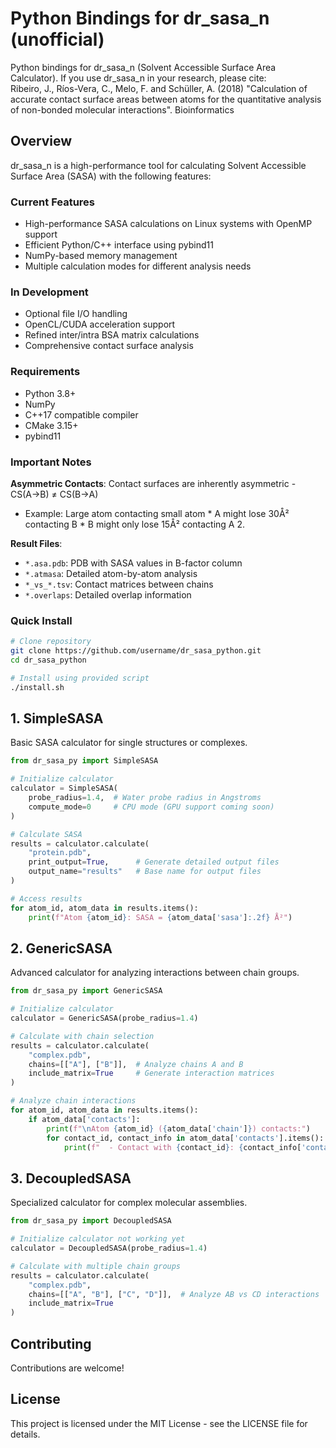 # Python Bindings for dr_sasa_n (unofficial)

Python bindings for dr_sasa_n (Solvent Accessible Surface Area Calculator). If you use dr_sasa_n in your research, please cite:  
Ribeiro, J., Ríos-Vera, C., Melo, F. and Schüller, A. (2018) "Calculation of accurate contact surface areas between atoms for the quantitative analysis of non-bonded molecular interactions". Bioinformatics

## Overview

dr_sasa_n is a high-performance tool for calculating Solvent Accessible Surface Area (SASA) with the following features:

### Current Features
- High-performance SASA calculations on Linux systems with OpenMP support
- Efficient Python/C++ interface using pybind11
- NumPy-based memory management
- Multiple calculation modes for different analysis needs

### In Development
- Optional file I/O handling
- OpenCL/CUDA acceleration support
- Refined inter/intra BSA matrix calculations
- Comprehensive contact surface analysis

### Requirements
- Python 3.8+
- NumPy
- C++17 compatible compiler
- CMake 3.15+
- pybind11

### Important Notes



 **Asymmetric Contacts**: Contact surfaces are inherently asymmetric - CS(A→B) ≠ CS(B→A) 
 - Example: Large atom contacting small atom * A might lose 30Å² contacting B * B might only lose 15Å² contacting A 2. 
 
 **Result Files**: 
 - `*.asa.pdb`: PDB with SASA values in B-factor column 
 - `*.atmasa`: Detailed atom-by-atom analysis 
 - `*_vs_*.tsv`: Contact matrices between chains 
 - `*.overlaps`: Detailed overlap information

### Quick Install
```bash
# Clone repository
git clone https://github.com/username/dr_sasa_python.git
cd dr_sasa_python

# Install using provided script
./install.sh
```

## 1. SimpleSASA
Basic SASA calculator for single structures or complexes.

```python
from dr_sasa_py import SimpleSASA

# Initialize calculator
calculator = SimpleSASA(
    probe_radius=1.4,  # Water probe radius in Angstroms
    compute_mode=0     # CPU mode (GPU support coming soon)
)

# Calculate SASA
results = calculator.calculate(
    "protein.pdb",
    print_output=True,      # Generate detailed output files
    output_name="results"   # Base name for output files
)

# Access results
for atom_id, atom_data in results.items():
    print(f"Atom {atom_id}: SASA = {atom_data['sasa']:.2f} Å²")
```


## 2. GenericSASA
Advanced calculator for analyzing interactions between chain groups.

```python
from dr_sasa_py import GenericSASA

# Initialize calculator
calculator = GenericSASA(probe_radius=1.4)

# Calculate with chain selection
results = calculator.calculate(
    "complex.pdb",
    chains=[["A"], ["B"]],  # Analyze chains A and B
    include_matrix=True     # Generate interaction matrices
)

# Analyze chain interactions
for atom_id, atom_data in results.items():
    if atom_data['contacts']:
        print(f"\nAtom {atom_id} ({atom_data['chain']}) contacts:")
        for contact_id, contact_info in atom_data['contacts'].items():
            print(f"  - Contact with {contact_id}: {contact_info['contact_area']:.2f} Å²")
```

## 3. DecoupledSASA
Specialized calculator for complex molecular assemblies.

```python
from dr_sasa_py import DecoupledSASA

# Initialize calculator not working yet
calculator = DecoupledSASA(probe_radius=1.4)

# Calculate with multiple chain groups
results = calculator.calculate(
    "complex.pdb",
    chains=[["A", "B"], ["C", "D"]],  # Analyze AB vs CD interactions
    include_matrix=True
)
```

## Contributing
Contributions are welcome!
## License
This project is licensed under the MIT License - see the LICENSE file for details.
